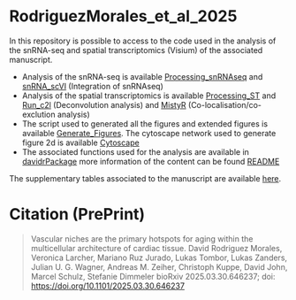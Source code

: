# RodriguezMorales_et_al_2025

In this repository is possible to access to the code used in the analysis of the snRNA-seq and spatial transcriptomics (Visium) of the associated manuscript.

* Analysis of the snRNA-seq is available [Processing_snRNAseq](Analysis_Scripts/Processing_snRNAseq.py) and [snRNA_scVI](Analysis_Scripts/snRNA_scVI.ipynb) (Integration of snRNAseq)
* Analysis of the spatial transcriptomics is available [Processing_ST](Analysis_Scripts/Processing_ST.py) and [Run_c2l](Analysis_Scripts/Run_c2l.py) (Deconvolution analysis) and  [MistyR](Analysis_Scripts/MistyR.R) (Co-localisation/co-exclution analysis)
* The script used to generated all the figures and extended figures is available [Generate_Figures](Analysis_Scripts/Generate_Figures.py). The cytoscape network used to generate figure 2d is available [Cytoscape](Analysis_Scripts/GSEA_Network.cys)
* The associated functions used for the analysis are available in [davidrPackage](davidrPackage/) more information of the content can be found [README](davidrPackage/README.md) 

The supplementary tables associated to the manuscript are available [here](SUP_Tables/). 

# Citation (PrePrint)
> Vascular niches are the primary hotspots for aging within the multicellular architecture of cardiac tissue. David Rodriguez Morales, Veronica Larcher, Mariano Ruz Jurado, Lukas Tombor, Lukas Zanders, Julian U. G. Wagner, Andreas M. Zeiher, Christoph Kuppe, David John, Marcel Schulz, Stefanie Dimmeler bioRxiv 2025.03.30.646237; doi: https://doi.org/10.1101/2025.03.30.646237

